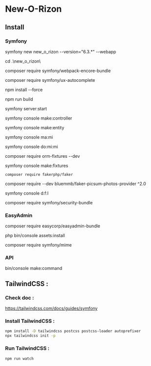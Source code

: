 # New-O-Rizon

## Install

### Symfony

symfony new new_o_rizon --version="6.3.*" --webapp

cd .\new_o_rizon\

composer require symfony/webpack-encore-bundle

composer require symfony/ux-autocomplete

npm install --force

npm run build

symfony server:start

symfony console make:controller

symfony console make:entity

symfony console ma:mi

symfony console do:mi:mi

composer require orm-fixtures --dev

symfony console make:fixtures

`composer require fakerphp/faker`

composer require --dev bluemmb/faker-picsum-photos-provider ^2.0

symfony console d:f:l

composer require symfony/security-bundle

### EasyAdmin

composer require easycorp/easyadmin-bundle

php bin/console assets:install

composer require symfony/mime

### API

bin/console make:command

## TailwindCSS :

### Check doc : 
https://tailwindcss.com/docs/guides/symfony

### Install TailwindCSS :

```bash	
npm install -D tailwindcss postcss postcss-loader autoprefixer
npx tailwindcss init -p
```	
### Run TailwindCSS :	
```bash	
npm run watch
```	

